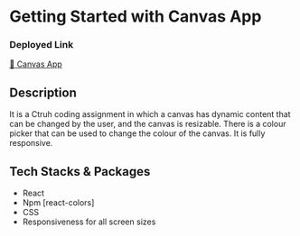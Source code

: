 # Getting Started with Canvas App

<h3>Deployed Link</h3>

<a  href="https://ctruh-assignment-hr1ok78eu-ships97.vercel.app/">🔗 Canvas App </a>


## Description
It is a Ctruh coding assignment in which a canvas has dynamic content that can be changed by the user, and the canvas is resizable. There is a colour picker that can be used to change the colour of the canvas. It is fully responsive.


## Tech Stacks & Packages
- React
- Npm [react-colors]
- CSS
- Responsiveness for all screen sizes


